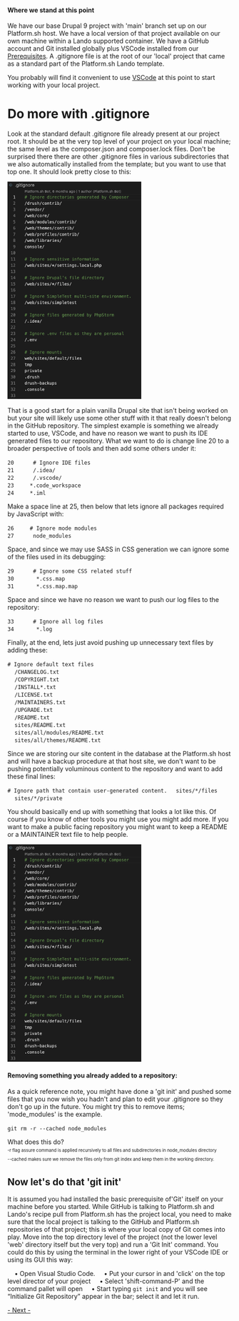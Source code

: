
#### Where we stand at this point
We have our base Drupal 9 project with 'main' branch set up on our Platform.sh host.  We have a local version of that project available on our own machine within a Lando supported container.  We have a GitHub account and Git installed globally plus VSCode installed from our [Prerequisites](../cicd/prerequisites.md).    A .gitignore file is at the root of our 'local' project that came as a standard part of the Platform.sh Lando template.  

You probably will find it convenient to use [VSCode](../book/vscodedrupallocal.md) at this point to start working with your local project.  

# Do more with .gitignore

Look at the standard default .gitignore file already present at our project root.  It should be at the very top level of your project on your local machine; the same level as the composer.json and composer.lock files.  Don't be surprised there there are other .gitignore files in various subdirectories that we also automatically installed from the template; but you want to use that top one.  It should look pretty close to this:

<img src="../cicd/captures/gitignore1.png"  width="300">

That is a good start for a plain vanilla Drupal site that isn't being worked on but your site will likely use some other stuff with it that really doesn't belong in the GitHub repository.  The simplest example is something we already started to use, VSCode, and have no reason we want to push its IDE generated files to our repository.  What we want to do is change line 20 to a broader perspective of tools and then add some others under it:

`20      # Ignore IDE files`<br> 
`21      /.idea/`<br>
`22      /.vscode/`<br>
`23     *.code_workspace`<br>
`24     *.iml`<br>

Make a space line at 25, then below that lets ignore all packages required by JavaScript with:

`26     # Ignore mode modules`<br>
`27      node_modules`<br>

Space, and since we may use SASS in CSS generation we can ignore some of the files used in its debugging:

`29      # Ignore some CSS related stuff`<br>
`30       *.css.map`<br>
`31       *.css.map.map`<br>

Space and since we have no reason we want to push our log files to the repository:

`33      # Ignore all log files`<br>
`34       *.log`<br>

Finally, at the end, lets just avoid pushing up unnecessary text files by adding these:

 `# Ignore default text files`<br>
&nbsp;&nbsp;&nbsp;&nbsp;`/CHANGELOG.txt`<br>
&nbsp;&nbsp;&nbsp;&nbsp;`/COPYRIGHT.txt`<br>
&nbsp;&nbsp;&nbsp;&nbsp;`/INSTALL*.txt`<br>
&nbsp;&nbsp;&nbsp;&nbsp;`/LICENSE.txt`<br>
&nbsp;&nbsp;&nbsp;&nbsp;`/MAINTAINERS.txt`<br>
&nbsp;&nbsp;&nbsp;&nbsp;`/UPGRADE.txt`<br>
&nbsp;&nbsp;&nbsp;&nbsp;`/README.txt`<br>
&nbsp;&nbsp;&nbsp;&nbsp;`sites/README.txt`<br>
&nbsp;&nbsp;&nbsp;&nbsp;`sites/all/modules/README.txt`<br>
&nbsp;&nbsp;&nbsp;&nbsp;`sites/all/themes/README.txt`<br>

Since we are storing our site content in the database at the Platform.sh host and will have a backup procedure at that host site, we don't want to be pushing potentially voluminous content to the repository and want to add these final lines:

`# Ignore path that contain user-generated content.`
&nbsp;&nbsp;&nbsp;&nbsp;`sites/*/files`<br>
&nbsp;&nbsp;&nbsp;&nbsp;`sites/*/private`<br>

You should basically end up with something that looks a lot like this.  Of course if you know of other tools you might use you might add more.  If you want to make a public facing repository you might want to keep a README or a MAINTAINER text file to help people.  


<img src="../cicd/captures/gitignore1.png"  width="300">


#### Removing something you already added to a repository:
As a quick reference note, you might have done a 'git init' and pushed some files that you now wish you hadn't and plan to edit your .gitignore so they don't go up in the future.  You might try this to remove items; 'mode_modules' is the example.

`git rm -r --cached node_modules`


What does this do?<br>
<sup><sub>-r flag assure command is applied recursively to all files and subdirectories in node_modules directory</sub></sup><br>
<sup><sub>--cached makes sure we remove the files only from git index and keep them in the working directory.</sub></sup><br> 

## Now let's do that 'git init'

It is assumed you had installed the basic prerequisite of'Git' itself on your machine before you started.  While GitHub is talking to Platform.sh and Lando's recipe pull from Platform.sh has the project local, you need to make sure that the local project is talking to the GitHub and Platform.sh repositories of that project; this is where your local copy of Git comes into play.  Move into the top directory level of the project (not the lower level 'web' directory itself but the very top) and run a 'Git Init' command. You could do this by using the terminal in the lower right of your VSCode IDE or using its GUI this way:

&nbsp;&nbsp;&nbsp;&nbsp;• Open Visual Studio Code.
&nbsp;&nbsp;&nbsp;&nbsp;• Put your cursor in and 'click' on the top level director of your project
&nbsp;&nbsp;&nbsp;&nbsp;• Select 'shift-command-P' and the command pallet will open
&nbsp;&nbsp;&nbsp;&nbsp;• Start typing `git init` and you will see “Initialize Git Repository” appear in the bar; select it and let it run.


[- Next -]()
